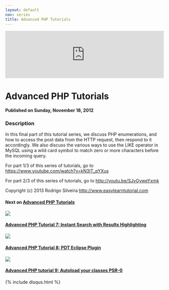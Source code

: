 ```yaml
---
layout: default
nav: series
title: Advanced PHP Tutorials
---
```


<div class="container">
    <div class="row mt grid">
        <div class="mt"></div>
        <div class="row" style="margin-bottom: 20px;">
            <div class="col-sm-push-1 col-sm-10 col-md-push-2 col-md-8">
                <div class="video-container">
                    <iframe width="100%" src="https://www.youtube.com/embed/piTjSOkFApY" frameborder="0" allowfullscreen></iframe>
                </div>
            </div>
            <div class="clearfix"></div>
            <div class="col-md-8">
                <h1>Advanced PHP Tutorials</h1>
                <h4>Published on Sunday, November 18, 2012</h4>
                <h3>Description</h3>
                <p>In this final part of this tutorial series, we discuss PHP enumerations, and how to access the post data from the HTTP request, then respond to it accordingly. We also discuss the various ways to use the LIKE operator in MySQL using a wild card symbol to match zero or more characters before the incoming query.

For part 1/3 of this series of tutorials, go to https://www.youtube.com/watch?v=kN3IT_qYXus

For part 2/3 of this series of tutorials, go to http://youtu.be/SJvGyweYxmk

Copyright (c) 2013 Rodrigo Silveira http://www.easylearntutorial.com</p>
            </div>
            <div class="col-md-4">
                <h4>Next on <a href="/series/advanced-php-tutorials">Advanced PHP Tutorials</a></h4><div class="row" style="margin-bottom: 20px">
            <div class="col-md-6">
                <a href="/series/advanced-php-tutorials/advanced-php-tutorial-7-instant-search-with-results-highlighting">
                    <img src="/img/blank.gif" data-echo="https://i.ytimg.com/vi/dHYlA6nexP8/hqdefault.jpg" class="img-responsive" />
                </a>
            </div>
            <div class="col-md-6">
                <h4>
                    <a href="/series/advanced-php-tutorials/advanced-php-tutorial-7-instant-search-with-results-highlighting">Advanced PHP Tutorial 7: Instant Search with Results Highlighting</a>
                </h4>
            </div>
        </div><div class="row" style="margin-bottom: 20px">
            <div class="col-md-6">
                <a href="/series/advanced-php-tutorials/advanced-php-tutorial-8-pdt-eclipse-plugin">
                    <img src="/img/blank.gif" data-echo="https://i.ytimg.com/vi/EhwdVUTuu-0/hqdefault.jpg" class="img-responsive" />
                </a>
            </div>
            <div class="col-md-6">
                <h4>
                    <a href="/series/advanced-php-tutorials/advanced-php-tutorial-8-pdt-eclipse-plugin">Advanced PHP Tutorial 8: PDT Eclipse Plugin</a>
                </h4>
            </div>
        </div><div class="row" style="margin-bottom: 20px">
            <div class="col-md-6">
                <a href="/series/advanced-php-tutorials/advanced-php-tutorial-9-autoload-your-classes-psr-0">
                    <img src="/img/blank.gif" data-echo="https://i.ytimg.com/vi/d1mIhDdSn54/hqdefault.jpg" class="img-responsive" />
                </a>
            </div>
            <div class="col-md-6">
                <h4>
                    <a href="/series/advanced-php-tutorials/advanced-php-tutorial-9-autoload-your-classes-psr-0">Advanced PHP tutorial 9: Autoload your classes PSR-0</a>
                </h4>
            </div>
        </div>
            </div>
            <div class="col-md-8">
                {% include disqus.html %}
            </div>
        </div>
    </div>
    <div class="row mt grid"></div>
</div>
